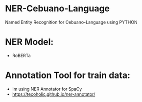 # NER-Cebuano-Language

Named Entity Recognition for Cebuano-Language using PYTHON


# NER Model:
- RoBERTa


# Annotation Tool for train data:
- Im using NER Annotator for SpaCy 
- https://tecoholic.github.io/ner-annotator/



